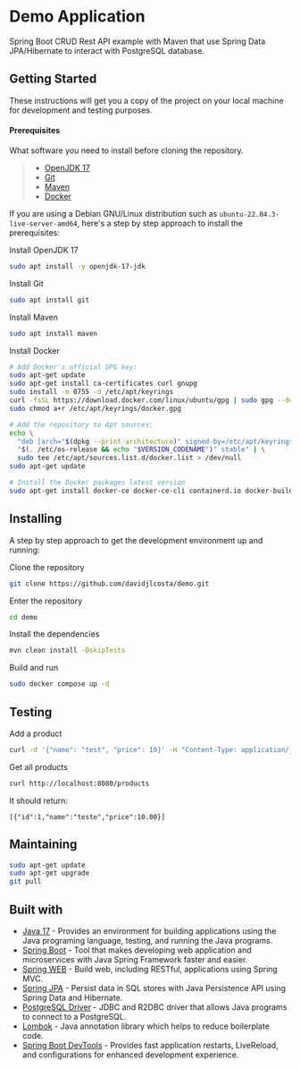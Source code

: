 # Demo Application

Spring Boot CRUD Rest API example with Maven that use Spring Data JPA/Hibernate to interact with PostgreSQL database.

Getting Started
---------------
These instructions will get you a copy of the project on your local machine for development and testing purposes.

#### <i></i> Prerequisites
What software you need to install before cloning the repository.

> - [OpenJDK 17](https://jdk.java.net/archive/)
> - [Git](https://git-scm.com/downloads)
> - [Maven](https://maven.apache.org/download.cgi)
> - [Docker](https://docs.docker.com/get-docker)

If you are using a Debian GNU/Linux distribution such as <code>ubuntu-22.04.3-live-server-amd64</code>, here's a step by step approach to install the prerequisites:

Install OpenJDK 17
```bash
sudo apt install -y openjdk-17-jdk
```
Install Git
```bash
sudo apt install git
```
Install Maven
```bash
sudo apt install maven
```
Install Docker
```bash
# Add Docker's official GPG key:
sudo apt-get update
sudo apt-get install ca-certificates curl gnupg
sudo install -m 0755 -d /etc/apt/keyrings
curl -fsSL https://download.docker.com/linux/ubuntu/gpg | sudo gpg --dearmor -o /etc/apt/keyrings/docker.gpg
sudo chmod a+r /etc/apt/keyrings/docker.gpg

# Add the repository to Apt sources:
echo \
  "deb [arch="$(dpkg --print-architecture)" signed-by=/etc/apt/keyrings/docker.gpg] https://download.docker.com/linux/ubuntu \
  "$(. /etc/os-release && echo "$VERSION_CODENAME")" stable" | \
  sudo tee /etc/apt/sources.list.d/docker.list > /dev/null
sudo apt-get update

# Install the Docker packages latest version
sudo apt-get install docker-ce docker-ce-cli containerd.io docker-buildx-plugin docker-compose-plugin
```

Installing
---------------
A step by step approach to get the development environment up and running:

Clone the repository
```bash
git clone https://github.com/davidjlcosta/demo.git
```
Enter the repository
```bash
cd demo
```
Install the dependencies
```bash
mvn clean install -DskipTests
```
Build and run
```bash
sudo docker compose up -d
```

Testing
---------------
Add a product
```bash
curl -d '{"name": "test", "price": 10}' -H "Content-Type: application/json" -X POST http://localhost:8080/products
```
Get all products
```bash
curl http://localhost:8080/products
```
It should return:

<code>[{"id":1,"name":"teste","price":10.00}]</code>

Maintaining
---------------
```bash
sudo apt-get update
sudo apt-get upgrade
git pull
```

Built with
---------------
- [Java 17](https://docs.oracle.com/en/java/javase/17/) - Provides an environment for building applications using the Java programing language, testing, and running the Java programs.
- [Spring Boot](https://spring.io/projects/spring-boot) - Tool that makes developing web application and microservices with Java Spring Framework faster and easier.
- [Spring WEB](https://spring.io/web-applications) - Build web, including RESTful, applications using Spring MVC.
- [Spring JPA](https://spring.io/projects/spring-data-jpa) - Persist data in SQL stores with Java Persistence API using Spring Data and Hibernate.
- [PostgreSQL Driver](https://jdbc.postgresql.org/) - JDBC and R2DBC driver that allows Java programs to connect to a PostgreSQL.
- [Lombok](https://projectlombok.org/) - Java annotation library which helps to reduce boilerplate code.
- [Spring Boot DevTools](https://docs.spring.io/spring-boot/docs/1.5.16.RELEASE/reference/html/using-boot-devtools.html) - Provides fast application restarts, LiveReload, and configurations for enhanced development experience.

